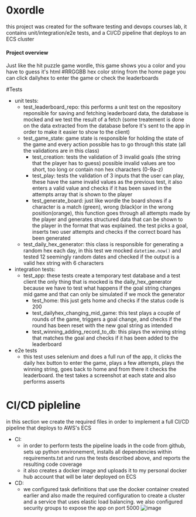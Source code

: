 # 0xordle
this project was created for the software testing and devops courses lab, it contains unit/integration/e2e tests, and a CI/CD pipeline that deploys to an ECS cluster
#### Project overview
Just like the hit puzzle game wordle, this game shows you a color and you have to guess it's html #RRGGBB hex color string
from the home page you can click dailyhex to enter the game or check the leaderboards

#Tests
- unit tests: 
  - test_leaderboard_repo: this performs a unit test on the repository reponsible for saving and fetching leaderboard data, the database is mocked and we test the result of a fetch (some treatement is done on the data extracted from the database before it's sent to the app in order to make it easier to show to the client)
  - test_game_state: game state is responsible for holding the state of the game and every action possible has to go through this state (all the validations are in this class)
    - test_creation: tests the validation of 3 invalid goals (the string that the player has to guess) possible invalid values are too short, too long or contain non hex characters (0-9a-z)
    - test_play: tests the validation of 3 inputs that the user can play, these have the same invalid values as the previous test, it also enters a valid value and checks if it has been saved in the attempts array that is shown to the player
    - test_generate_board: just like wordle the board shows if a character is a match (green), wrong (black)or in the wrong position(orange), this function goes through all attempts made by the player and generates structured data that can be shown to the player in the format that was explained. the test picks a goal, inserts two user attempts and checks if the correct board has been generated
  - test_daily_hex_generator: this class is responsible for generating a random hex each day, in this test we mocked `datetime.now()` and tested 12 seemingly random dates and checked if the output is a valid hex string with 6 characters
- integration tests:
  - test_app: these tests create a temporary test database and a test client the only thing that is mocked is the daily_hex_generator because we have to test what happens if the goal string changes mid game and that can only be simulated if we mock the generator
    - test_home: this just gets home and checks if the status code is 200
    - test_dailyhex_changing_mid_game: this test plays a couple of rounds of the game, triggers a goal change, and checks if the round has been reset with the new goal string as intended
    - test_winning_adding_record_to_db: this plays the winning string that matches the goal and checks if it has been added to the leaderboard
- e2e tests
  - this test uses selenium and does a full run of the app, it clicks the daily hex button to enter the game, plays a few attempts, plays the winning string, goes back to home and from there it checks the leaderboard. the test takes a screenshot at each state and also performs asserts
# CI/CD pipleline
in this section we create the required files in order to implement a full CI/CD pipeline that deploys to AWS's ECS
- CI:
  - in order to perform tests the pipeline loads in the code from github, sets up python environement, installs all dependencies within requirements.txt and runs the tests described above, and reports the resulting code coverage
  - it also creates a docker image and uploads it to my personal docker hub account that will be later deployed on ECS
- CD:
  - we configured task definitions that use the docker container created earlier and also made the required configuration to create a cluster and a service that uses elastic load balancing. we also configured security groups to expose the app on port 5000
![image](https://user-images.githubusercontent.com/60438665/172498661-7adc9cb9-57ce-447b-9cb0-19819565f31b.png)

